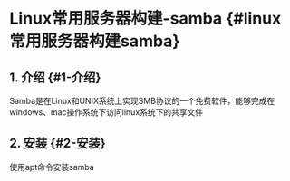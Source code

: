 # Linux常用服务器构建-samba {#linux常用服务器构建samba}

## 1. 介绍 {#1-介绍}

Samba是在Linux和UNIX系统上实现SMB协议的一个免费软件，能够完成在windows、mac操作系统下访问linux系统下的共享文件

## 2. 安装 {#2-安装}

使用apt命令安装samba

